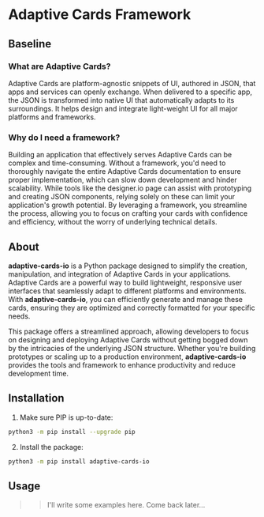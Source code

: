 # Adaptive Cards Framework
## Baseline
### What are Adaptive Cards? 
Adaptive Cards are platform-agnostic snippets of UI, authored in JSON, that apps and services can openly exchange. When delivered to a specific app, the JSON is transformed into native UI that automatically adapts to its surroundings. It helps design and integrate light-weight UI for all major platforms and frameworks.

### Why do I need a framework?
Building an application that effectively serves Adaptive Cards can be complex and time-consuming. Without a framework, you'd need to thoroughly navigate the entire Adaptive Cards documentation to ensure proper implementation, which can slow down development and hinder scalability. While tools like the designer.io page can assist with prototyping and creating JSON components, relying solely on these can limit your application's growth potential. By leveraging a framework, you streamline the process, allowing you to focus on crafting your cards with confidence and efficiency, without the worry of underlying technical details.

## About
**adaptive-cards-io** is a Python package designed to simplify the creation, manipulation, and integration of Adaptive Cards in your applications. Adaptive Cards are a powerful way to build lightweight, responsive user interfaces that seamlessly adapt to different platforms and environments. With **adaptive-cards-io**, you can efficiently generate and manage these cards, ensuring they are optimized and correctly formatted for your specific needs.

This package offers a streamlined approach, allowing developers to focus on designing and deploying Adaptive Cards without getting bogged down by the intricacies of the underlying JSON structure. Whether you're building prototypes or scaling up to a production environment, **adaptive-cards-io** provides the tools and framework to enhance productivity and reduce development time.

## Installation
1. Make sure PIP is up-to-date:
```bash
python3 -m pip install --upgrade pip
```

2. Install the package:
```bash
python3 -m pip install adaptive-cards-io
```

## Usage
>> I'll write some examples here. Come back later...